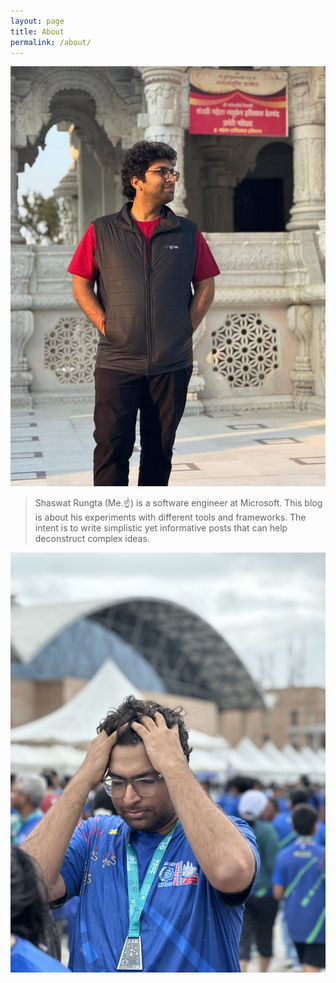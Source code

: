 ```yaml
---
layout: page
title: About
permalink: /about/
---
```


<div class="wave-image-container">
  <img src ="/assets/images/about/Shaswat-1.jpg" class="wave-image" />
</div>

> Shaswat Rungta (Me.☝️) is a software engineer at Microsoft. This blog is about his experiments with different tools and frameworks.
> The intent is to write simplistic yet informative posts that can help deconstruct complex ideas.

<div class="wave-image-container">
  <img src ="/assets/images/about/Shaswat-2.jpg" class="wave-image" />
</div>

